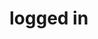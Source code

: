<html>
<head>
<title>login</title>
</head>
<body>
<h1>logged in</h1>
<script>
function run(){
var password = prompt("Password Please");
if(password != 'password'){
document.body.innerHTML = '';
document.body.innerHTML = 'Password Failed! Reload to Renter Password';
}else{
alert('Success');
}
}
run();
</script>
</body>
</html>
